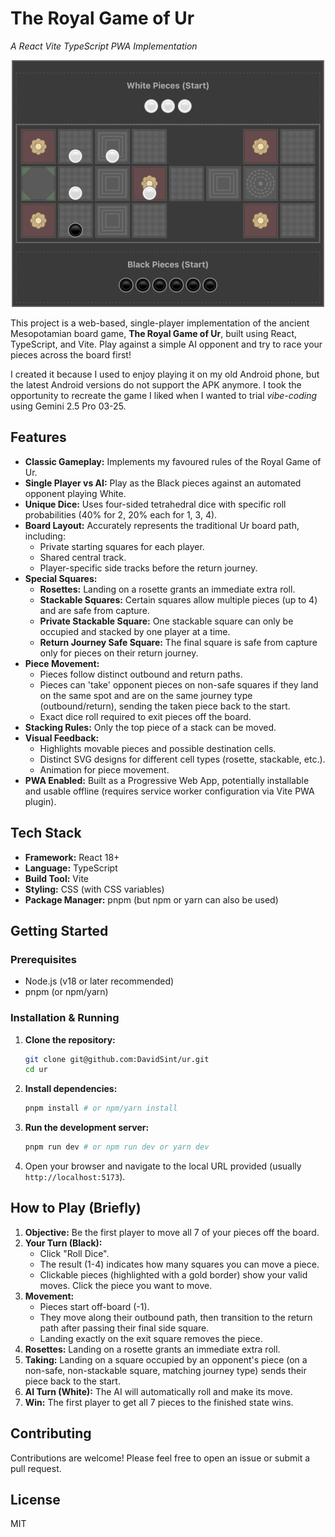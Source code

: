 # The Royal Game of Ur
_A React Vite TypeScript PWA Implementation_

<div align="center">
    <img src="./public/gameplay.png" alt="Screenshot of game board during play" /> 
</div>

This project is a web-based, single-player implementation of the ancient Mesopotamian board game, **The Royal Game of Ur**, built using React, TypeScript, and Vite. Play against a simple AI opponent and try to race your pieces across the board first!

I created it because I used to enjoy playing it on my old Android phone, but the latest Android versions do not support the APK anymore. I took the opportunity to recreate the game I liked when I wanted to trial _vibe-coding_ using Gemini 2.5 Pro 03-25.

## Features

*   **Classic Gameplay:** Implements my favoured rules of the Royal Game of Ur.
*   **Single Player vs AI:** Play as the Black pieces against an automated opponent playing White.
*   **Unique Dice:** Uses four-sided tetrahedral dice with specific roll probabilities (40% for 2, 20% each for 1, 3, 4).
*   **Board Layout:** Accurately represents the traditional Ur board path, including:
    *   Private starting squares for each player.
    *   Shared central track.
    *   Player-specific side tracks before the return journey.
*   **Special Squares:**
    *   **Rosettes:** Landing on a rosette grants an immediate extra roll.
    *   **Stackable Squares:** Certain squares allow multiple pieces (up to 4) and are safe from capture.
    *   **Private Stackable Square:** One stackable square can only be occupied and stacked by one player at a time.
    *   **Return Journey Safe Square:** The final square is safe from capture only for pieces on their return journey.
*   **Piece Movement:**
    *   Pieces follow distinct outbound and return paths.
    *   Pieces can 'take' opponent pieces on non-safe squares if they land on the same spot and are on the same journey type (outbound/return), sending the taken piece back to the start.
    *   Exact dice roll required to exit pieces off the board.
*   **Stacking Rules:** Only the top piece of a stack can be moved.
*   **Visual Feedback:**
    *   Highlights movable pieces and possible destination cells.
    *   Distinct SVG designs for different cell types (rosette, stackable, etc.).
    *   Animation for piece movement.
*   **PWA Enabled:** Built as a Progressive Web App, potentially installable and usable offline (requires service worker configuration via Vite PWA plugin).

## Tech Stack

*   **Framework:** React 18+
*   **Language:** TypeScript
*   **Build Tool:** Vite
*   **Styling:** CSS (with CSS variables)
*   **Package Manager:** pnpm (but npm or yarn can also be used)

## Getting Started

### Prerequisites

*   Node.js (v18 or later recommended)
*   pnpm (or npm/yarn)

### Installation & Running

1.  **Clone the repository:**
    ```bash
    git clone git@github.com:DavidSint/ur.git
    cd ur
    ```
2.  **Install dependencies:**
    ```bash
    pnpm install # or npm/yarn install
    ```
3.  **Run the development server:**
    ```bash
    pnpm run dev # or npm run dev or yarn dev
    ```
4.  Open your browser and navigate to the local URL provided (usually `http://localhost:5173`).

## How to Play (Briefly)

1.  **Objective:** Be the first player to move all 7 of your pieces off the board.
2.  **Your Turn (Black):**
    *   Click "Roll Dice".
    *   The result (1-4) indicates how many squares you can move a piece.
    *   Clickable pieces (highlighted with a gold border) show your valid moves. Click the piece you want to move.
3.  **Movement:**
    *   Pieces start off-board (-1).
    *   They move along their outbound path, then transition to the return path after passing their final side square.
    *   Landing exactly on the exit square removes the piece.
4.  **Rosettes:** Landing on a rosette grants an immediate extra roll.
5.  **Taking:** Landing on a square occupied by an opponent's piece (on a non-safe, non-stackable square, matching journey type) sends their piece back to the start.
6.  **AI Turn (White):** The AI will automatically roll and make its move.
7.  **Win:** The first player to get all 7 pieces to the finished state wins.

## Contributing

Contributions are welcome! Please feel free to open an issue or submit a pull request.

## License

MIT
